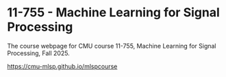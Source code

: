 # 11-755 - Machine Learning for Signal Processing

The course webpage for CMU course 11-755, Machine Learning for Signal Processing, Fall 2025.

https://cmu-mlsp.github.io/mlspcourse
